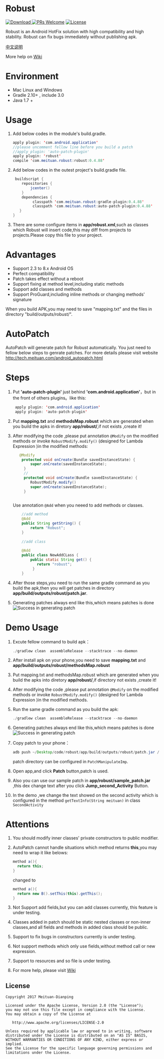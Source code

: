 
# Robust
 
[![Download](https://api.bintray.com/packages/meituan/maven/com.meituan.robust%3Apatch/images/download.svg?version=0.4.88) ](https://bintray.com/meituan/maven/com.meituan.robust%3Apatch/0.4.88/link)
[![PRs Welcome](https://img.shields.io/badge/PRs-welcome-brightgreen.svg)](https://github.com/Meituan-Dianping/Robust/pulls)
[![License](https://img.shields.io/badge/License-Apache%202.0-blue.svg)](https://raw.githubusercontent.com/Meituan-Dianping/Robust/master/LICENSE)  

Robust is an Android HotFix solution with high compatibility and high stability. Robust can fix bugs immediately without publishing apk.
 
 [中文说明](README-zh.md)
 
 More help on [Wiki](https://github.com/Meituan-Dianping/Robust/wiki)
 
# Environment

 * Mac Linux and Windows
 * Gradle 2.10+ , include 3.0
 * Java 1.7 +
 
# Usage

1. Add below codes in the module's build.gradle.

	```java
	apply plugin: 'com.android.application'
	//please uncomment fellow line before you build a patch
	//apply plugin: 'auto-patch-plugin'
	apply plugin: 'robust'
	compile 'com.meituan.robust:robust:0.4.88'
	```
2. Add below codes in the outest project's build.gradle file.

	```java
	 buildscript {
	    repositories {
	        jcenter()
	    }
	    dependencies {
	         classpath 'com.meituan.robust:gradle-plugin:0.4.88'
	         classpath 'com.meituan.robust:auto-patch-plugin:0.4.88'
	   }
	}
	```
3. There are some configure items in **app/robust.xml**,such as classes which Robust will insert code,this may diff from projects to projects.Please copy this file to your project.

# Advantages

* Support 2.3 to 8.x Android OS
* Perfect compatibility
* Patch takes effect without a reboot
* Support fixing at method level,including static methods
* Support add classes and methods
* Support ProGuard,including inline methods or changing methods' signature

 

When you build APK,you may need to save "mapping.txt" and the files in directory "build/outputs/robust/".

# AutoPatch
 

AutoPatch will generate patch for Robust automatically. You just need to fellow below steps to genrate patches. For more details please visit website http://tech.meituan.com/android_autopatch.html

# Steps

1. Put **'auto-patch-plugin'** just behind **'com.android.application'**，but in the front of others plugins。like this:
	
	```java
	 apply plugin: 'com.android.application'
	 apply plugin: 'auto-patch-plugin'
	```
2. Put **mapping.txt** and **methodsMap.robust** which are generated when you build the apks in diretory **app/robust/**,if not exists ,create it!
3. After modifying the code ,please put annotation `@Modify` on the modified methods or invoke  `RobustModify.modify()` (designed for Lambda Expression )in the modified methods:

	```java
	   @Modify
	    protected void onCreate(Bundle savedInstanceState) {
	        super.onCreate(savedInstanceState);
	     }
	     //
	     protected void onCreate(Bundle savedInstanceState) {
	        RobustModify.modify()
	        super.onCreate(savedInstanceState);
	     }
	     
	```
	Use annotation `@Add` when you neeed to add methods or classes.
	
	```java
	    //add method
	    @Add
	    public String getString() {
	        return "Robust";
	    }
	    
	    //add class
	    
	    @Add
	    public class NewAddCLass {
	        public static String get() {
	           return "robust";
	         }
	    }
	```
4. After those steps,you need to run the same gradle command as you build the apk,then you will get patches in directory **app/build/outputs/robust/patch.jar**.
5. Generating patches always end like this,which means patches is done
![Success in generating patch](images/patchsuccess_en.png)

# Demo Usage
1. Excute fellow command to build apk：

	```java
	./gradlew clean  assembleRelease --stacktrace --no-daemon
	```
2. After install apk on your phone,you need to save **mapping.txt** and **app/build/outputs/robust/methodsMap.robust**
3. Put mapping.txt and methodsMap.robust which are generated when you build the apks into diretory **app/robust/**,if directory not exists ,create it!
4. After modifying the code ,please put annotation `@Modify` on the modified methods or invoke  `RobustModify.modify()` (designed for Lambda Expression )in the modified methods.
5. Run the same gradle command as you build the apk:

	```java
	./gradlew clean  assembleRelease --stacktrace --no-daemon
	```
6. Generating patches always end like this,which means patches is done
![Success in generating patch](images/patchsuccess_en.png)
7. Copy patch to your phone：

	```java
	adb push ~/Desktop/code/robust/app/build/outputs/robust/patch.jar /sdcard/robust/patch.jar
	```
	patch directory can be configured in ``PatchManipulateImp``.
8. Open app,and click **Patch** button,patch is used.
9. Also you can use our sample patch in **app/robust/sample_patch.jar** ,this dex change text after you click **Jump_second_Activity** Button.
10. In the demo ,we change the text showed on the second activity which is configured in the method ```getTextInfo(String meituan)``` in class ```SecondActivity``` 

# Attentions

1. You should modify inner classes' private constructors to public modifier.
2. AutoPatch cannot handle situations which method returns **this**,you may need to wrap it like belows:

	```java
	method a(){
	  return this;
	}
	```
	changed to 
		
	```java
	method a(){
	  return new B().setThis(this).getThis();
	}
	```
3. Not Support add fields,but you can add classes currently, this feature is under testing.
4. Classes added in patch should  be static nested classes or non-inner classes,and all fields and methods in added class should be public.
5. Support to  fix bugs in constructors currently is under testing.
6. Not support methods which only use fields,without method call or new expression. 
7. Support to resources and so file is under testing.
8. For more help, please visit [Wiki](https://github.com/Meituan-Dianping/Robust/wiki)
## License

    Copyright 2017 Meituan-Dianping

    Licensed under the Apache License, Version 2.0 (the "License");
    you may not use this file except in compliance with the License.
    You may obtain a copy of the License at

       http://www.apache.org/licenses/LICENSE-2.0

    Unless required by applicable law or agreed to in writing, software
    distributed under the License is distributed on an "AS IS" BASIS,
    WITHOUT WARRANTIES OR CONDITIONS OF ANY KIND, either express or implied.
    See the License for the specific language governing permissions and
    limitations under the License.


